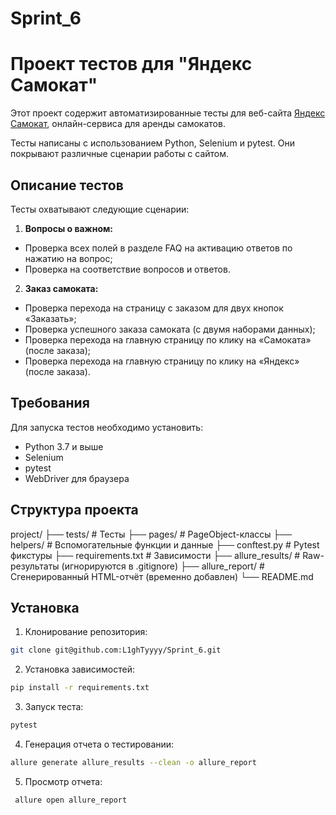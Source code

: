 # Sprint_6
# Проект тестов для "Яндекс Самокат"

Этот проект содержит автоматизированные тесты для веб-сайта [Яндекс Самокат](https://qa-scooter.praktikum-services.ru/), онлайн-сервиса для аренды самокатов.

Тесты написаны с использованием Python, Selenium и pytest. Они покрывают различные сценарии работы с сайтом.

## Описание тестов
Тесты охватывают следующие сценарии:

1. **Вопросы о важном:**
- Проверка всех полей в разделе FAQ на активацию ответов по нажатию на вопрос; 
- Проверка на соответствие вопросов и ответов.
   
2. **Заказ самоката:**
- Проверка перехода на страницу с заказом для двух кнопок «Заказать»;
- Проверка успешного заказа самоката (с двумя наборами данных);
- Проверка перехода на главную страницу по клику на «Самоката» (после заказа);
- Проверка перехода на главную страницу по клику на «Яндекс» (после заказа).

## Требования
Для запуска тестов необходимо установить:
- Python 3.7 и выше
- Selenium
- pytest
- WebDriver для браузера

## Структура проекта
project/
├── tests/                 # Тесты
├── pages/                 # PageObject-классы
├── helpers/               # Вспомогательные функции и данные
├── conftest.py            # Pytest фикстуры
├── requirements.txt       # Зависимости
├── allure_results/        # Raw-результаты (игнорируются в .gitignore)
├── allure_report/         # Сгенерированный HTML-отчёт (временно добавлен)
└── README.md

## Установка

1. Клонирование репозитория:

```bash
git clone git@github.com:L1ghTyyyy/Sprint_6.git
```

2. Установка зависимостей:

```bash
pip install -r requirements.txt
```

3. Запуск теста:

```bash
pytest
```

4. Генерация отчета о тестировании:

```bash
allure generate allure_results --clean -o allure_report
```

5. Просмотр отчета:

```bash
 allure open allure_report
```
